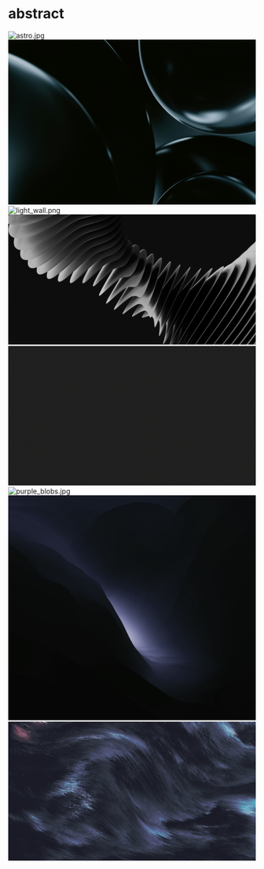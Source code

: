 # abstract
<img src="astro.jpg" alt="astro.jpg">

<img src="bubbles.jpg" alt="bubbles.jpg">

<img src="light_wall.png" alt="light_wall.png">

<img src="milad-fakurian-XnkLo3xc960-unsplash.jpg" alt="milad-fakurian-XnkLo3xc960-unsplash.jpg">

<img src="pattern_cross.png" alt="pattern_cross.png">

<img src="purple_blobs.jpg" alt="purple_blobs.jpg">

<img src="wallpapersden.com_hd-macos-12-digital-art-monterey.jpg" alt="wallpapersden.com_hd-macos-12-digital-art-monterey.jpg">

<img src="wave.png" alt="wave.png">

